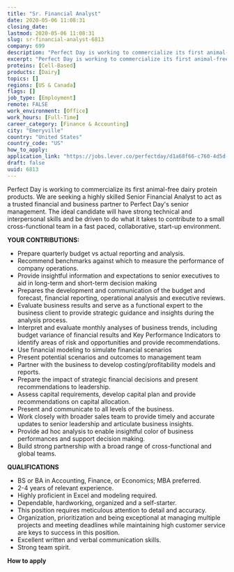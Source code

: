 ```yaml
---
title: "Sr. Financial Analyst"
date: 2020-05-06 11:08:31
closing_date: 
lastmod: 2020-05-06 11:08:31
slug: sr-financial-analyst-6813
company: 699
description: "Perfect Day is working to commercialize its first animal-free dairy protein products. We are seeking a highly skilled Senior Financial Analyst to act as a trusted financial and business partner to Perfect Day’s senior management. The ideal candidate will have strong technical and interpersonal skills and be driven to do what it takes to contribute to a small cross-functional team in a fast paced, collaborative, start-up environment.YOUR CONTRIBUTIONS:"
excerpt: "Perfect Day is working to commercialize its first animal-free dairy protein products. We are seeking a highly skilled Senior Financial Analyst to act as a trusted financial and business partner to Perfect Day’s senior management. The ideal candidate will have strong technical and interpersonal skills and be driven to do what it takes to contribute to a small cross-functional team in a fast paced, collaborative, start-up environment.YOUR CONTRIBUTIONS:"
proteins: [Cell-Based]
products: [Dairy]
topics: []
regions: [US & Canada]
flags: []
job_type: [Employment]
remote: FALSE
work_environment: [Office]
work_hours: [Full-Time]
career_category: [Finance & Accounting]
city: "Emeryville"
country: "United States"
country_code: "US"
how_to_apply: 
application_link: "https://jobs.lever.co/perfectday/d1a68f66-c760-4d5d-8bae-22a524aeb881"
draft: false
uuid: 6813
---
```

Perfect Day is working to commercialize its first animal-free dairy
protein products. We are seeking a highly skilled Senior Financial
Analyst to act as a trusted financial and business partner to Perfect
Day's senior management. The ideal candidate will have strong technical
and interpersonal skills and be driven to do what it takes to contribute
to a small cross-functional team in a fast paced, collaborative,
start-up environment.

**YOUR CONTRIBUTIONS:**

-   Prepare quarterly budget vs actual reporting and analysis.
-   Recommend benchmarks against which to measure the performance of
    company operations.
-   Provide insightful information and expectations to senior executives
    to aid in long-term and short-term decision making
-   Prepares the development and communication of the budget and
    forecast, financial reporting, operational analysis and executive
    reviews.
-   Evaluate business results and serve as a functional expert to the
    business client to provide strategic guidance and insights during
    the analysis process.
-   Interpret and evaluate monthly analyses of business trends,
    including budget variance of financial results and Key Performance
    Indicators to identify areas of risk and opportunities and provide
    recommendations.
-   Use financial modeling to simulate financial scenarios
-   Present potential scenarios and outcomes to management team
-   Partner with the business to develop costing/profitability models
    and reports.
-   Prepare the impact of strategic financial decisions and present
    recommendations to leadership.
-   Assess capital requirements, develop capital plan and provide
    recommendations on capital allocation.
-   Present and communicate to all levels of the business.
-   Work closely with broader sales team to provide timely and accurate
    updates to senior leadership and articulate business insights.
-   Provide ad hoc analysis to enable insightful color of business
    performances and support decision making.
-   Build strong partnership with a broad range of cross-functional and
    global teams.

**QUALIFICATIONS**

-   BS or BA in Accounting, Finance, or Economics; MBA preferred.
-   2-4 years of relevant experience.
-   Highly proficient in Excel and modeling required. 
-   Dependable, hardworking, organized and a self-starter.
-   This position requires meticulous attention to detail and accuracy.
-   Organization, prioritization and being exceptional at managing
    multiple projects and meeting deadlines while maintaining high
    customer service are keys to success in this position.
-   Excellent written and verbal communication skills.
-   Strong team spirit.


**How to apply**



